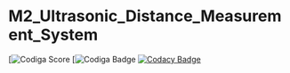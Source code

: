 # M2_Ultrasonic_Distance_Measurement_System

[![Codiga Score](https://api.codiga.io/project/33157/score/svg)
[![Codiga Badge](https://api.codiga.io/project/33157/status/svg)
[![Codacy Badge](https://app.codacy.com/project/badge/Grade/8ff5e62caf8c44df98e4268d57cf62ff)](https://www.codacy.com/gh/Chandana-R30/M2_Ultrasonic_Distance_Measurement/dashboard?utm_source=github.com&amp;utm_medium=referral&amp;utm_content=Chandana-R30/M2_Ultrasonic_Distance_Measurement&amp;utm_campaign=Badge_Grade)
